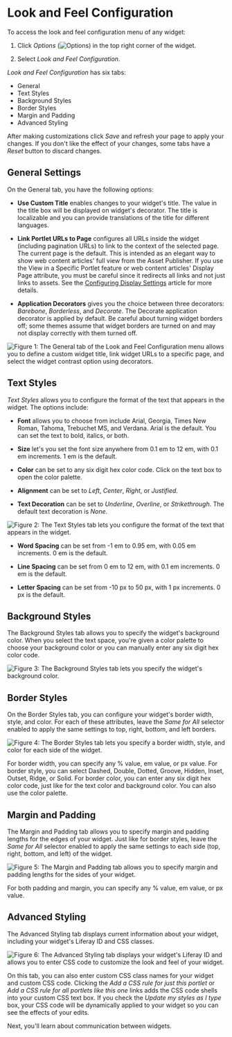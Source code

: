 # Look and Feel Configuration [](id=look-and-feel-configuration)

To access the look and feel configuration menu of any widget:

1.  Click *Options* (![Options](../../../images/icon-options.png)) in the top
    right corner of the widget.

2.  Select *Look and Feel Configuration*.

*Look and Feel Configuration* has six tabs: 

- General
- Text Styles
- Background Styles
- Border Styles
- Margin and Padding
- Advanced Styling

After making customizations click *Save* and refresh your page to apply your 
changes. If you don't like the effect of your changes, some tabs have a *Reset*
button to discard changes.

## General Settings [](id=general-settings)

On the General tab, you have the following options:

-  **Use Custom Title** enables changes to your widget's title. The value in 
    the title box will be displayed on widget's decorator. The title is
    localizable and you can provide translations of the title for different
    languages.

-  **Link Portlet URLs to Page** configures all URLs inside the widget 
    (including pagination URLs) to link to the context of the selected page. 
    The current page is the default. This is intended as an elegant 
    way to show web content articles' full view from the Asset Publisher. If 
    you use the View in a Specific Portlet feature or web content articles' 
    Display Page attribute, you must be careful since it redirects all links 
    and not just links to assets. See the [Configuring Display Settings](/discover/portal/-/knowledge_base/7-1/configuring-display-settings) article for more details.

-  **Application Decorators** gives you the choice between three decorators: 
    *Barebone*, *Borderless*, and *Decorate*. The Decorate application 
    decorator is applied by default. Be careful about turning widget borders 
    off; some themes assume that widget borders are turned on and may not 
    display correctly with them turned off.

![Figure 1: The General tab of the Look and Feel Configuration menu allows you to define a custom widget title, link widget URLs to a specific page, and select the widget contrast option using decorators.](../../../images/look-and-feel-portlet-configuration-menu.png)

## Text Styles [](id=text-styles)

*Text Styles* allows you to configure the format of the text that appears
in the widget. The options include:

-  **Font** allows you to choose from include Arial, Georgia, Times New
    Roman, Tahoma, Trebuchet MS, and Verdana. Arial is the default. You can set 
    the text to bold, italics, or both.

-  **Size** let's you set the font size anywhere from 0.1 em to 12 em, with 0.1 
    em increments. 1 em is the default.

-  **Color** can be set to any six digit hex color code. Click on the text box 
    to open the color palette.

-  **Alignment** can be set to *Left*, *Center*, *Right*, or *Justified*. 

-  **Text Decoration** can be set to *Underline*, *Overline*, or *Strikethrough*. The default text decoration is *None*.

![Figure 2: The Text Styles tab lets you configure the format of the text that appears in the widget.](../../../images/look-and-feel-text-styles.png)

-  **Word Spacing** can be set from -1 em to 0.95 em, with 0.05 em
    increments. 0 em is the default.

-  **Line Spacing** can be set from 0 em to 12 em, with 0.1 em 
    increments. 0 em is the default. 
    
-  **Letter Spacing** can be set from -10 px to 50 px, with 1 px increments. 0 
    px is the default.

## Background Styles [](id=background-styles)

The Background Styles tab allows you to specify the widget's background color.
When you select the text space, you're given a color palette to choose your
background color or you can manually enter any six digit hex color code.

![Figure 3: The Background Styles tab lets you specify the widget's background color.](../../../images/look-and-feel-background-styles.png)

## Border Styles [](id=border-styles)

On the Border Styles tab, you can configure your widget's border width, style, 
and color. For each of these attributes, leave the *Same for All* selector 
enabled to apply the same settings to top, right, bottom, and left borders.

![Figure 4: The Border Styles tab lets you specify a border width, style, and color for each side of the widget.](../../../images/look-and-feel-border-styles.png)

For border width, you can specify any % value, em value, or px value. For
border style, you can select Dashed, Double, Dotted, Groove, Hidden, Inset,
Outset, Ridge, or Solid. For border color, you can enter any six digit hex
color code, just like for the text color and background color. You can also use
the color palette.

## Margin and Padding [](id=margin-and-padding)

The Margin and Padding tab allows you to specify margin and padding lengths for
the edges of your widget. Just like for border styles, leave the *Same for All*
selector enabled to apply the same settings to each side (top, right, bottom,
and left) of the widget.

![Figure 5: The Margin and Padding tab allows you to specify margin and padding lengths for the sides of your widget.](../../../images/look-and-feel-margin-and-padding.png)

For both padding and margin, you can specify any % value, em value, or px
value.

## Advanced Styling [](id=advanced-styling)

The Advanced Styling tab displays current information about your widget, 
including your widget's Liferay ID and CSS classes.

![Figure 6: The Advanced Styling tab displays your widget's Liferay ID and allows you to enter CSS code to customize the look and feel of your widget.](../../../images/look-and-feel-advanced-styling.png)

On this tab, you can also enter custom CSS class names for your widget and 
custom CSS code. Clicking the *Add a CSS rule for just this portlet* or *Add a 
CSS rule for all portlets like this one* links adds the CSS code shells into 
your custom CSS text box. If you check the *Update my styles as I type* box, 
your CSS code will be dynamically applied to your widget so you can see the 
effects of your edits.

Next, you'll learn about communication between widgets.
